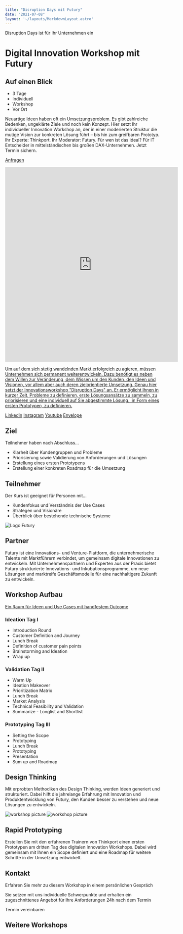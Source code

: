 ```yaml
---
title: "Disruption Days mit Futury"
date: "2021-07-08"
layout: '~/layouts/MarkdownLayout.astro'
---
```


Disruption Days ist für Ihr Unternehmen ein

# Digital Innovation Workshop mit Futury

## Auf einen Blick

* 3 Tage
* Individuell
* Workshop
* Vor Ort

Neuartige Ideen haben oft ein Umsetzungsproblem. Es gibt zahlreiche Bedenken, ungeklärte Ziele und noch kein Konzept. Hier setzt Ihr individueller Innovation Workshop an, der in einer moderierten Struktur die mutige Vision zur konkreten Lösung führt – bis hin zum greifbaren Prototyp. Ihr Experte: Thinkport. Ihr Moderator: Futury. Für wen ist das ideal? Für IT Entscheider in mittelständischen bis großen DAX-Unternehmen. Jetzt Termin sichern.

[Anfragen](#sec1)

<iframe width="560" height="630" src="https://www.youtube-nocookie.com/embed/l6vHDcZmNo0" title="YouTube video player" frameborder="0" allow="accelerometer; autoplay; clipboard-write; encrypted-media; gyroscope; picture-in-picture; web-share" allowfullscreen></iframe>

[Um auf dem sich stetig wandelnden Markt erfolgreich zu agieren, müssen Unternehmen sich permanent weiterentwickeln. Dazu benötigt es neben dem Willen zur Veränderung, dem Wissen um den Kunden, den Ideen und Visionen, vor allem aber auch deren zielorientierte Umsetzung. Genau hier setzt der Innovationsworkshop "Disruption Days" an. Er ermöglicht Ihnen in kurzer Zeit, Probleme zu definieren, erste Lösungsansätze zu sammeln, zu priorisieren und eine individuell auf Sie abgestimmte Lösung,  in Form eines ersten Prototypen, zu definieren.](https://www.hashicorp.com/)

[](https://thinkport.digital/wp-content/uploads/2021/09/IMG_1876.png)[](https://thinkport.digital/wp-content/uploads/2021/09/IMG_1846.png)[](https://thinkport.digital/wp-content/uploads/2021/09/IMG_2043.png)[](https://thinkport.digital/wp-content/uploads/2021/09/IMG_0007.png)[](#linksection)[Linkedin](https://www.linkedin.com/company/11759873) [Instagram](https://www.instagram.com/thinkport/) [Youtube](https://www.youtube.com/channel/UCnke3WYRT6bxuMK2t4jw2qQ) [Envelope](mailto:tdrechsel@thinkport.digital)

## Ziel

Teilnehmer haben nach Abschluss...

* Klarheit über Kundengruppen und Probleme
* Priorisierung sowie Validierung von Anforderungen und Lösungen
* Erstellung eines ersten Prototypens
* Erstellung einer konkreten Roadmap für die Umsetzung

## Teilnehmer

Der Kurs ist geeignet für Personen mit...

* Kundenfokus und Verständnis der Use Cases
* Strategen und Visionäre
* Überblick über bestehende technische Systeme

![Logo Futury](images/5e4c32c6aa26cb915dd7bc42_Ohne-Titel-768x188.png)

## Partner

Futury ist eine Innovations- und Venture-Plattform, die unternehmerische Talente mit Marktführern verbindet, um gemeinsam digitale Innovationen zu entwickeln. Mit Unternehmenspartnern und Experten aus der Praxis bietet Futury strukturierte Innovations- und Inkubationsprogramme, um neue Lösungen und marktreife Geschäftsmodelle für eine nachhaltigere Zukunft zu entwickeln.

## Workshop Aufbau

[Ein Raum für Ideen und Use Cases mit handfestem Outcome](https://www.hashicorp.com/)

### Ideation Tag I

* Introduction Round
* Customer Definition and Journey
* Lunch Break
* Definition of customer pain points
* Brainstorming and Ideation
* Wrap up

### Validation Tag II

* Warm Up
* Ideation Makeover
* Prioritization Matrix
* Lunch Break
* Market Analysis
* Technical Feasibility and Validation
* Summarize - Longlist and Shortlist

### Prototyping Tag III

* Setting the Scope
* Prototyping
* Lunch Break
* Prototyping
* Presentation
* Sum up and Roadmap

## Design Thinking

Mit erprobten Methodiken des Design Thinking, werden Ideen generiert und strukturiert. Dabei hilft die jahrelange Erfahrung mit Innovation und Produktentwicklung von Futury, den Kunden besser zu verstehen und neue Lösungen zu entwickeln.

![workshop picture](images/IMG_1869-1024x810.png) ![workshop picture](images/IMG_0028-2-1024x768.png)

## Rapid Prototyping

Erstellen Sie mit den erfahrenen Trainern von Thinkport einen ersten Prototypen am dritten Tag des digitalen Innovation Workshops. Dabei wird gemeinsam mit Ihnen ein Scope definiert und eine Roadmap für weitere Schritte in der Umsetzung entwickelt.

## Kontakt

Erfahren Sie mehr zu diesem Workshop in einem persönlichen Gespräch

Sie setzen mit uns individuelle Schwerpunkte und erhalten ein zugeschnittenes Angebot für Ihre Anforderungen 24h nach dem Termin

 Termin vereinbaren

## Weitere Workshops
